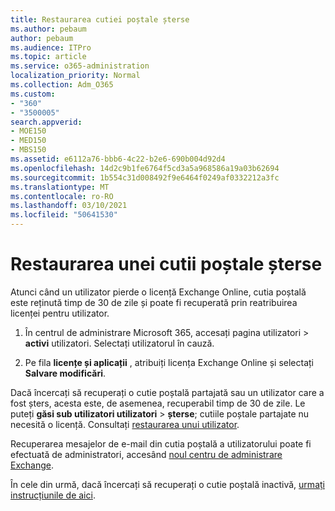 ```yaml
---
title: Restaurarea cutiei poștale șterse
ms.author: pebaum
author: pebaum
ms.audience: ITPro
ms.topic: article
ms.service: o365-administration
localization_priority: Normal
ms.collection: Adm_O365
ms.custom:
- "360"
- "3500005"
search.appverid:
- MOE150
- MED150
- MBS150
ms.assetid: e6112a76-bbb6-4c22-b2e6-690b004d92d4
ms.openlocfilehash: 14d2c9b1fe6764f5cd3a5a968586a19a03b62694
ms.sourcegitcommit: 1b554c31d008492f9e6464f0249af0332212a3fc
ms.translationtype: MT
ms.contentlocale: ro-RO
ms.lasthandoff: 03/10/2021
ms.locfileid: "50641530"
---
```

# <a name="restore-a-deleted-mailbox"></a>Restaurarea unei cutii poștale șterse

Atunci când un utilizator pierde o licență Exchange Online, cutia poștală este reținută timp de 30 de zile și poate fi recuperată prin reatribuirea licenței pentru utilizator.
  
1. În centrul de administrare Microsoft 365, accesați pagina utilizatori  \> **activi** utilizatori. Selectați utilizatorul în cauză.

2. Pe fila **licențe și aplicații** , atribuiți licența Exchange Online și selectați **Salvare modificări**.

Dacă încercați să recuperați o cutie poștală partajată sau un utilizator care a fost șters, acesta este, de asemenea, recuperabil timp de 30 de zile. Le puteți **găsi sub utilizatori utilizatori** \> **șterse**; cutiile poștale partajate nu necesită o licență. Consultați [restaurarea unui utilizator](https://docs.microsoft.com/microsoft-365/admin/add-users/restore-user).

Recuperarea mesajelor de e-mail din cutia poștală a utilizatorului poate fi efectuată de administratori, accesând [noul centru de administrare Exchange](https://techcommunity.microsoft.com/t5/exchange-team-blog/a-new-recoverableitems-experience-comes-to-exchange-online/ba-p/1505353).

În cele din urmă, dacă încercați să recuperați o cutie poștală inactivă, [urmați instrucțiunile de aici](https://docs.microsoft.com/microsoft-365/compliance/recover-an-inactive-mailbox).
  
